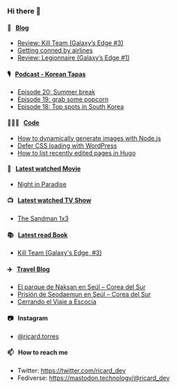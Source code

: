 ### Hi there 👋

#### 📝 &nbsp;&nbsp;[Blog](https://ricard.blog)

- [Review: Kill Team (Galaxy’s Edge #3)](https://ricard.blog/review/kill-team/)
- [Getting conned by airlines](https://ricard.blog/rant/getting-conned-by-airlines/)
- [Review: Legionnaire (Galaxy’s Edge #1)](https://ricard.blog/review/legionnaire/)

#### 🎙 &nbsp;&nbsp;[Podcast - Korean Tapas](https://koreantapas.show/)

- [Episode 20: Summer break](https://anchor.fm/korean-tapas/episodes/Episode-20-Summer-break-e1m0mtv)
- [Episode 19: grab some popcorn](https://anchor.fm/korean-tapas/episodes/Episode-19-grab-some-popcorn-e1l68ul)
- [Episode 18: Top spots in South Korea](https://anchor.fm/korean-tapas/episodes/Episode-18-Top-spots-in-South-Korea-e1k57la)

#### 👨🏻‍💻 &nbsp;&nbsp;[Code](https://ricard.dev)

- [How to dynamically generate images with Node.js](https://ricard.dev/how-to-dynamically-generate-images-with-node-js/)
- [Defer CSS loading with WordPress](https://ricard.dev/defer-css-loading-with-wordpress/)
- [How to list recently edited pages in Hugo](https://ricard.dev/how-to-list-recently-edited-pages-in-hugo/)

#### 🍿 &nbsp;&nbsp;[Latest watched Movie](https://quicoto.github.io/reviews/movies/)

- [Night in Paradise](https://quicoto.github.io/reviews/movies/night-in-paradise/)

#### 📺 &nbsp;&nbsp;[Latest watched TV Show](https://quicoto.github.io/reviews/tv-shows)

- [The Sandman 1x3](https://quicoto.github.io/reviews/tv-shows/the-sandman/1x3)

#### 📚 &nbsp;&nbsp;[Latest read Book](https://ricard.blog/books/)

- [Kill Team (Galaxy&#39;s Edge, #3)](https://www.goodreads.com/review/show/4828619476?utm_medium=api&amp;utm_source=rss)

#### ✈️ &nbsp;&nbsp;[Travel Blog](https://www.quicoto.com/)

- [El parque de Naksan en Seúl – Corea del Sur](https://www.quicoto.com/parque-naksan-seul/)
- [Prisión de Seodaemun en Seúl – Corea del Sur](https://www.quicoto.com/prision-seodaemun-seul/)
- [Cerrando el Viaje a Escocia](https://www.quicoto.com/cerrando-el-viaje-a-escocia/)

#### 📷 &nbsp;&nbsp;Instagram
- [@ricard.torres](https://www.instagram.com/ricard.torres/)

#### 📫 &nbsp;&nbsp;How to reach me

- Twitter: https://twitter.com/ricard_dev
- Fediverse: https://mastodon.technology/@ricard_dev

